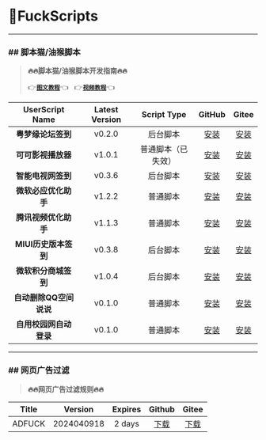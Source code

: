 # 🌈FuckScripts

---

### \#\# 脚本猫/油猴脚本

> **🔥🔥脚本猫/油猴脚本开发指南🔥🔥**
> 
> 👉[**`图文教程`**](https://learn.scriptcat.org)👈&nbsp;&nbsp;&nbsp;👉[**`视频教程`**](https://www.bilibili.com/video/BV1gT4y1N7zy)👈

| UserScript Name | Latest Version | Script Type | GitHub | Gitee |
|:---:|:---:|:---:|:---:|:---:|
| **粤梦缘论坛签到** | v0.2.0 | 后台脚本 | [安装](https://raw.githubusercontent.com/geoi6sam1/FuckScripts/main/粤梦缘论坛签到.user.js) | [安装](https://gitee.com/geoi6sam1/FuckScripts/raw/main/粤梦缘论坛签到.user.js) |
| **可可影视播放器** | v1.0.1 | 普通脚本（已失效） | [安装](https://raw.githubusercontent.com/geoi6sam1/FuckScripts/main/可可影视播放器.user.js) | [安装](https://gitee.com/geoi6sam1/FuckScripts/raw/main/可可影视播放器.user.js) |
| **智能电视网签到** | v0.3.6 | 后台脚本 | [安装](https://raw.githubusercontent.com/geoi6sam1/FuckScripts/main/智能电视网签到.user.js) | [安装](https://gitee.com/geoi6sam1/FuckScripts/raw/main/智能电视网签到.user.js) |
| **微软必应优化助手** | v1.2.2 | 普通脚本 | [安装](https://raw.githubusercontent.com/geoi6sam1/FuckScripts/main/微软必应优化助手.user.js) | [安装](https://gitee.com/geoi6sam1/FuckScripts/raw/main/微软必应优化助手.user.js) |
| **腾讯视频优化助手** | v1.1.3 | 普通脚本 | [安装](https://raw.githubusercontent.com/geoi6sam1/FuckScripts/main/腾讯视频优化助手.user.js) | [安装](https://gitee.com/geoi6sam1/FuckScripts/raw/main/腾讯视频优化助手.user.js) |
| **MIUI历史版本签到** | v0.3.8 | 后台脚本 | [安装](https://raw.githubusercontent.com/geoi6sam1/FuckScripts/main/MIUI历史版本签到.user.js) | [安装](https://gitee.com/geoi6sam1/FuckScripts/raw/main/MIUI历史版本签到.user.js) |
| **微软积分商城签到** | v1.0.4 | 后台脚本 | [安装](https://raw.githubusercontent.com/geoi6sam1/FuckScripts/main/微软积分商城签到.user.js) | [安装](https://gitee.com/geoi6sam1/FuckScripts/raw/main/微软积分商城签到.user.js) |
| **自动删除QQ空间说说** | v0.1.0 | 普通脚本 | [安装](https://raw.githubusercontent.com/geoi6sam1/FuckScripts/main/自动删除QQ空间说说.user.js) | [安装](https://gitee.com/geoi6sam1/FuckScripts/raw/main/自动删除QQ空间说说.user.js) |
| **自用校园网自动登录** | v0.1.0 | 普通脚本 | [安装](https://raw.githubusercontent.com/geoi6sam1/FuckScripts/main/自用校园网自动登录.user.js) | [安装](https://gitee.com/geoi6sam1/FuckScripts/raw/main/自用校园网自动登录.user.js) |

---

### \#\# 网页广告过滤

> **🔥🔥网页广告过滤规则🔥🔥**

| Title | Version | Expires | Github | Gitee |
|:---:|:---:|:---:|:---:|:---:|
| ADFUCK | 2024040918 | 2 days | [下载](https://raw.githubusercontent.com/geoi6sam1/FuckScripts/main/adfuck.txt) | [下载](https://gitee.com/geoi6sam1/FuckScripts/raw/main/adfuck.txt) |

